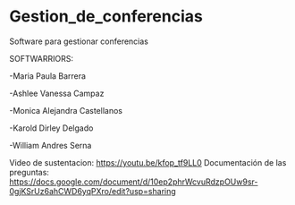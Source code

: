 # Gestion_de_conferencias

Software para gestionar conferencias 

SOFTWARRIORS:

-Maria Paula Barrera

-Ashlee Vanessa Campaz

-Monica Alejandra Castellanos

-Karold Dirley Delgado

-William Andres Serna

Video de sustentacion: 
https://youtu.be/kfop_tf9LL0
Documentación de las preguntas:
https://docs.google.com/document/d/10ep2phrWcvuRdzpOUw9sr-0gjKSrUz6ahCWD6yqPXro/edit?usp=sharing
